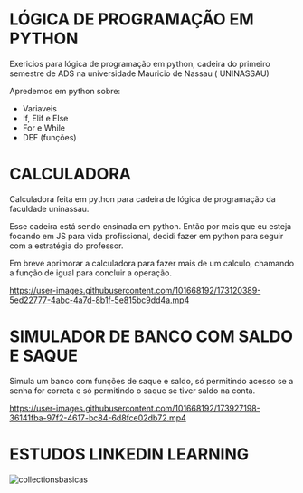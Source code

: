 # LÓGICA DE PROGRAMAÇÃO EM PYTHON

Exericios para lógica de programação em python, cadeira do primeiro semestre de ADS na universidade Mauricio de Nassau ( UNINASSAU)

<p>Apredemos em python sobre:</p>
<ul>
  <li>Variaveis</li>
  <li>If, Elif e Else</li>
  <li>For e While</li>
  <li>DEF (funções)</li>
</ul>

# CALCULADORA
<p>Calculadora feita em python para cadeira de lógica de programação da faculdade uninassau.</p>
<p>Esse cadeira está sendo ensinada em python. Então por mais que eu esteja focando em JS para vida profissional, decidi fazer em python para seguir com a estratégia do professor.</p>


<p>Em breve aprimorar a calculadora para fazer mais de um calculo, chamando a função de igual para concluir a operação.</p>

https://user-images.githubusercontent.com/101668192/173120389-5ed22777-4abc-4a7d-8b1f-5e815bc9dd4a.mp4

# SIMULADOR DE BANCO COM SALDO E SAQUE

<p>Simula um banco com funções de saque e saldo, só permitindo acesso se a senha for correta e só permitindo o saque se tiver saldo na conta.</p>

https://user-images.githubusercontent.com/101668192/173927198-36141fba-97f2-4617-bc84-6d8fce02db72.mp4


# ESTUDOS LINKEDIN LEARNING
![collectionsbasicas](https://user-images.githubusercontent.com/101668192/192151305-c7cb6228-2f49-474b-8dba-361022635bed.jpg)
